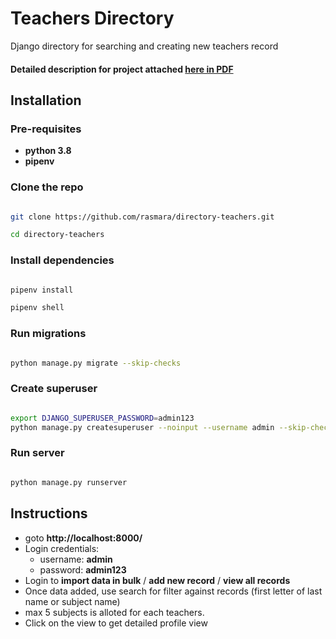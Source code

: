 # Teachers Directory

Django directory for searching and creating new teachers record

#### Detailed description for project attached [here in PDF](https://github.com/rasmara/directory-teachers/blob/main/tech_test_data/Tech%20Test.pdf) 

## Installation

### Pre-requisites

- **python 3.8**
- **pipenv**


### Clone the repo

```bash

git clone https://github.com/rasmara/directory-teachers.git

cd directory-teachers

```

### Install dependencies


```bash

pipenv install

pipenv shell

```
### Run migrations

```bash

python manage.py migrate --skip-checks

```

### Create superuser


```bash

export DJANGO_SUPERUSER_PASSWORD=admin123
python manage.py createsuperuser --noinput --username admin --skip-checks --email admin@admin.com

```

### Run server

```bash

python manage.py runserver

```

## Instructions

- goto **http://localhost:8000/**
- Login credentials:
  - username: **admin** 
  - password: **admin123** 
- Login to **import data in bulk** / **add new record** / **view all records**
- Once data added, use search for  filter against records (first letter of last name or subject name)
- max 5 subjects is alloted for each teachers.
- Click on the view to get detailed profile view
